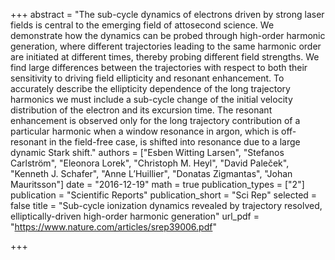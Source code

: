 +++
abstract = "The sub-cycle dynamics of electrons driven by strong laser fields is central to the emerging field of attosecond science. We demonstrate how the dynamics can be probed through high-order harmonic generation, where different trajectories leading to the same harmonic order are initiated at different times, thereby probing different field strengths. We find large differences between the trajectories with respect to both their sensitivity to driving field ellipticity and resonant enhancement. To accurately describe the ellipticity dependence of the long trajectory harmonics we must include a sub-cycle change of the initial velocity distribution of the electron and its excursion time. The resonant enhancement is observed only for the long trajectory contribution of a particular harmonic when a window resonance in argon, which is off-resonant in the field-free case, is shifted into resonance due to a large dynamic Stark shift."
authors = ["Esben Witting Larsen", "Stefanos Carlström", "Eleonora Lorek", "Christoph M. Heyl", "David Paleček", "Kenneth J. Schafer", "Anne L’Huillier", "Donatas Zigmantas", "Johan Mauritsson"]
date = "2016-12-19"
math = true
publication_types = ["2"]
publication = "Scientific Reports"
publication_short = "Sci Rep"
selected = false
title = "Sub-cycle ionization dynamics revealed by trajectory resolved, elliptically-driven high-order harmonic generation"
url_pdf = "https://www.nature.com/articles/srep39006.pdf"

+++
